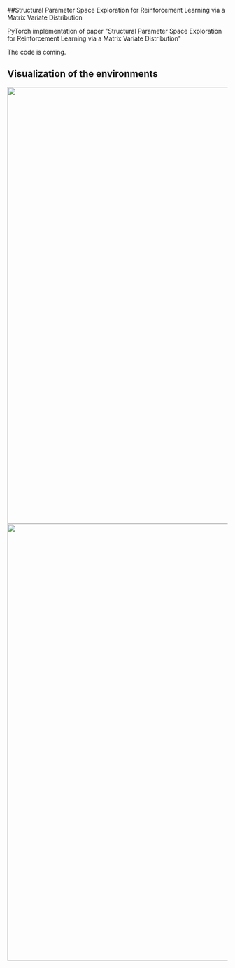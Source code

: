 ##Structural Parameter Space Exploration for Reinforcement Learning via a Matrix Variate Distribution

PyTorch implementation of paper "Structural Parameter Space Exploration for
Reinforcement Learning via a Matrix Variate
Distribution"

The code is coming.
## Visualization of the environments
<img src="mario.png" width="1000" align="middle"/>
<br>
<img src="mario_score.png" width="1000" align="middle"/>
<br>
